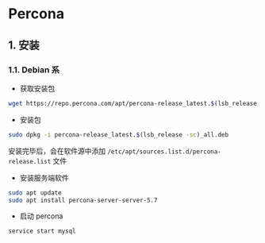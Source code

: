 # Percona

## 1. 安装

### 1.1. Debian 系

- 获取安装包

```bash
wget https://repo.percona.com/apt/percona-release_latest.$(lsb_release -sc)_all.deb
```

- 安装包

```bash
sudo dpkg -i percona-release_latest.$(lsb_release -sc)_all.deb
```

安装完毕后，会在软件源中添加 `/etc/apt/sources.list.d/percona-release.list` 文件

- 安装服务端软件

```bash
sudo apt update
sudo apt install percona-server-server-5.7
```

- 启动 percona

```bash
service start mysql
```
